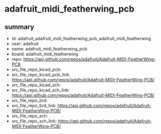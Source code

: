 # adafruit_midi_featherwing_pcb
 
## summary 
* id: adafruit_adafruit_midi_featherwing_pcb_adafruit_midi_featherwing
* user: adafruit
* name: adafruit_midi_featherwing_pcb
* board: adafruit_midi_featherwing
* repo: https://api.github.com/repos/adafruit/Adafruit-MIDI-FeatherWing-PCB
* src_file_repo_kicad_pcb: 
* src_file_repo_kicad_pcb_link: https://api.github.com/repos/adafruit/Adafruit-MIDI-FeatherWing-PCB/
* src_file_repo_kicad_sch: 
* src_file_repo_kicad_sch_link: https://api.github.com/repos/adafruit/Adafruit-MIDI-FeatherWing-PCB/
* src_file_repo_brd: 
* src_file_repo_brd_link: https://api.github.com/repos/adafruit/Adafruit-MIDI-FeatherWing-PCB/
* src_file_repo_sch: 
* src_file_repo_sch_link: https://api.github.com/repos/adafruit/Adafruit-MIDI-FeatherWing-PCB/




